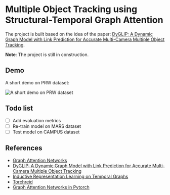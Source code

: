 # Multiple Object Tracking using Structural-Temporal Graph Attention

The project is built based on  the idea of the paper: [DyGLIP: A Dynamic Graph Model with Link Prediction for Accurate Multi-Camera Multiple Object Tracking](https://arxiv.org/abs/2106.06856).

<b>Note</b>: The project is still in construction.

## Demo

A short demo on PRW dataset:

![A short demo on PRW dataset](assets/demo_prw.gif)

## Todo list

- [ ] Add evaluation metrics
- [ ] Re-train model on MARS dataset
- [ ] Test model on CAMPUS dataset

## References

- [Graph Attention Networks](https://arxiv.org/abs/1710.10903)
- [DyGLIP: A Dynamic Graph Model with Link Prediction for Accurate Multi-Camera Multiple Object Tracking](https://arxiv.org/abs/2106.06856)
- [Inductive Representation Learning on Temporal Graphs](https://arxiv.org/abs/2002.07962)
- [Torchreid](https://github.com/KaiyangZhou/deep-person-reid)
- [Graph Attention Networks in Pytorch](https://github.com/Diego999/pyGAT)